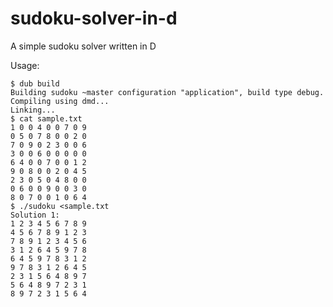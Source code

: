 sudoku-solver-in-d
==================

A simple sudoku solver written in D

Usage:

```
$ dub build
Building sudoku ~master configuration "application", build type debug.
Compiling using dmd...
Linking...
$ cat sample.txt
1 0 0 4 0 0 7 0 9
0 5 0 7 8 0 0 2 0
7 0 9 0 2 3 0 0 6
3 0 0 6 0 0 0 0 0
6 4 0 0 7 0 0 1 2
9 0 8 0 0 2 0 4 5
2 3 0 5 0 4 8 0 0
0 6 0 0 9 0 0 3 0
8 0 7 0 0 1 0 6 4
$ ./sudoku <sample.txt
Solution 1:
1 2 3 4 5 6 7 8 9
4 5 6 7 8 9 1 2 3
7 8 9 1 2 3 4 5 6
3 1 2 6 4 5 9 7 8
6 4 5 9 7 8 3 1 2
9 7 8 3 1 2 6 4 5
2 3 1 5 6 4 8 9 7
5 6 4 8 9 7 2 3 1
8 9 7 2 3 1 5 6 4
```
